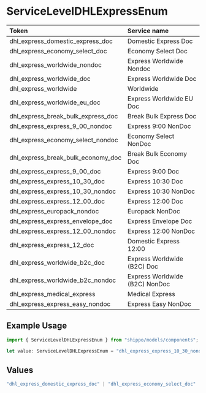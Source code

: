 # ServiceLevelDHLExpressEnum

|Token | Service name|
|:---|:---|
| dhl_express_domestic_express_doc | Domestic Express Doc|
| dhl_express_economy_select_doc | Economy Select Doc|
| dhl_express_worldwide_nondoc | Express Worldwide Nondoc|
| dhl_express_worldwide_doc | Express Worldwide Doc|
| dhl_express_worldwide | Worldwide|
| dhl_express_worldwide_eu_doc | Express Worldwide EU Doc|
| dhl_express_break_bulk_express_doc | Break Bulk Express Doc|
| dhl_express_express_9_00_nondoc | Express 9:00 NonDoc|
| dhl_express_economy_select_nondoc | Economy Select NonDoc|
| dhl_express_break_bulk_economy_doc | Break Bulk Economy Doc|
| dhl_express_express_9_00_doc | Express 9:00 Doc|
| dhl_express_express_10_30_doc | Express 10:30 Doc|
| dhl_express_express_10_30_nondoc | Express 10:30 NonDoc|
| dhl_express_express_12_00_doc | Express 12:00 Doc|
| dhl_express_europack_nondoc | Europack NonDoc|
| dhl_express_express_envelope_doc | Express Envelope Doc|
| dhl_express_express_12_00_nondoc | Express 12:00 NonDoc|
| dhl_express_express_12_doc | Domestic Express 12:00|
| dhl_express_worldwide_b2c_doc | Express Worldwide (B2C) Doc|
| dhl_express_worldwide_b2c_nondoc | Express Worldwide (B2C) NonDoc|
| dhl_express_medical_express | Medical Express|
| dhl_express_express_easy_nondoc | Express Easy NonDoc|


## Example Usage

```typescript
import { ServiceLevelDHLExpressEnum } from "shippo/models/components";

let value: ServiceLevelDHLExpressEnum = "dhl_express_express_10_30_nondoc";
```

## Values

```typescript
"dhl_express_domestic_express_doc" | "dhl_express_economy_select_doc" | "dhl_express_worldwide_nondoc" | "dhl_express_worldwide_doc" | "dhl_express_worldwide" | "dhl_express_worldwide_eu_doc" | "dhl_express_break_bulk_express_doc" | "dhl_express_express_9_00_nondoc" | "dhl_express_economy_select_nondoc" | "dhl_express_break_bulk_economy_doc" | "dhl_express_express_9_00_doc" | "dhl_express_express_10_30_doc" | "dhl_express_express_10_30_nondoc" | "dhl_express_express_12_00_doc" | "dhl_express_europack_nondoc" | "dhl_express_express_envelope_doc" | "dhl_express_express_12_00_nondoc" | "dhl_express_express_12_doc" | "dhl_express_worldwide_b2c_doc" | "dhl_express_worldwide_b2c_nondoc" | "dhl_express_medical_express" | "dhl_express_express_easy_nondoc"
```
